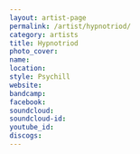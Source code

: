 ```yaml
---
layout: artist-page
permalink: /artist/hypnotriod/
category: artists
title: Hypnotriod
photo_cover: 
name: 
location: 
style: Psychill
website: 
bandcamp: 
facebook: 
soundcloud: 
soundcloud-id: 
youtube_id: 
discogs: 
---
```

